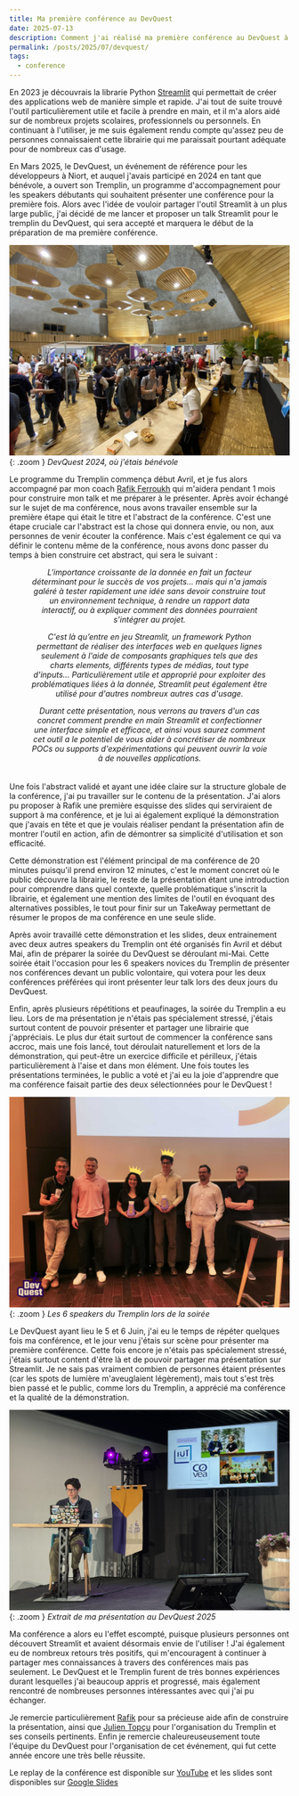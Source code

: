 ```yaml
---
title: Ma première conférence au DevQuest
date: 2025-07-13
description: Comment j'ai réalisé ma première conférence au DevQuest à Niort grâce au Tremplin
permalink: /posts/2025/07/devquest/
tags:
  - conference
---
```


En 2023 je découvrais la librarie Python [Streamlit](https://streamlit.io/) qui permettait de créer des applications web de manière simple et rapide. J'ai tout de suite trouvé l'outil particulièrement utile et facile à prendre en main, et il m'a alors aidé sur de nombreux projets scolaires, professionnels ou personnels. En continuant à l'utiliser, je me suis également rendu compte qu'assez peu de personnes connaissaient cette librairie qui me paraissait pourtant adéquate pour de nombreux cas d'usage. 

En Mars 2025, le DevQuest, un événement de référence pour les développeurs à Niort, et auquel j'avais participé en 2024 en tant que bénévole, a ouvert son Tremplin, un programme d'accompagnement pour les speakers débutants qui souhaitent présenter une conférence pour la première fois. Alors avec l'idée de vouloir partager l'outil Streamlit à un plus large public, j'ai décidé de me lancer et proposer un talk Streamlit pour le tremplin du DevQuest, qui sera accepté et marquera le début de la préparation de ma première conférence.

![DevQuest 2024](/images/devquest/2024.jpg){: .zoom }
*DevQuest 2024, où j'étais bénévole*

Le programme du Tremplin commença début Avril, et je fus alors accompagné par mon coach [Rafik Ferroukh](https://www.linkedin.com/in/rafik-ferroukh) qui m'aidera pendant 1 mois pour construire mon talk et me préparer à le présenter. Après avoir échangé sur le sujet de ma conférence, nous avons travailer ensemble sur la première étape qui était le titre et l'abstract de la conférence. C'est une étape cruciale car l'abstract est la chose qui donnera envie, ou non, aux personnes de venir écouter la conférence. Mais c'est également ce qui va définir le contenu même de la conférence, nous avons donc passer du temps à bien construire cet abstract, qui sera le suivant :

<p style="text-align:center; font-style: italic; padding: 0px 40px">L'importance croissante de la donnée en fait un facteur déterminant pour le succès de vos projets… mais qui n'a jamais galéré à tester rapidement une idée sans devoir construire tout un environnement technique, à rendre un rapport data interactif, ou à expliquer comment des données pourraient s'intégrer au projet.</p>

<p style="text-align:center; font-style: italic; padding: 0px 40px">C'est là qu’entre en jeu Streamlit, un framework Python permettant de réaliser des interfaces web en quelques lignes seulement à l'aide de composants graphiques tels que des charts elements, différents types de médias, tout type d'inputs... Particulièrement utile et approprié pour exploiter des problématiques liées à la donnée, Streamlit peut également être utilisé pour d'autres nombreux autres cas d'usage.</p>

<p style="text-align:center; font-style: italic; padding: 0px 40px 20px">Durant cette présentation, nous verrons au travers d'un cas concret comment prendre en main Streamlit et confectionner une interface simple et efficace, et ainsi vous saurez comment cet outil a le potentiel de vous aider à concrétiser de nombreux POCs ou supports d'expérimentations qui peuvent ouvrir la voie à de nouvelles applications.
</p>

Une fois l'abstract validé et ayant une idée claire sur la structure globale de la conférence, j'ai pu travailler sur le contenu de la présentation. J'ai alors pu proposer à Rafik une première esquisse des slides qui serviraient de support à ma conférence, et je lui ai également expliqué la démonstration que j'avais en tête et que je voulais réaliser pendant la présentation afin de montrer l'outil en action, afin de démontrer sa simplicité d'utilisation et son efficacité.

Cette démonstration est l'élément principal de ma conférence de 20 minutes puisqu'il prend environ 12 minutes, c'est le moment concret où le public découvre la librairie, le reste de la présentation étant une introduction pour comprendre dans quel contexte, quelle problématique s'inscrit la librairie, et également une mention des limites de l'outil en évoquant des alternatives possibles, le tout pour finir sur un TakeAway permettant de résumer le propos de ma conférence en une seule slide.

Après avoir travaillé cette démonstration et les slides, deux entrainement avec deux autres speakers du Tremplin ont été organisés fin Avril et début Mai, afin de préparer la soirée du DevQuest se déroulant mi-Mai. Cette soirée était l'occasion pour les 6 speakers novices du Tremplin de présenter nos conférences devant un public volontaire, qui votera pour les deux conférences préférées qui iront présenter leur talk lors des deux jours du DevQuest.

Enfin, après plusieurs répétitions et peaufinages, la soirée du Tremplin a eu lieu. Lors de ma présentation je n'étais pas spécialement stressé, j'étais surtout content de pouvoir présenter et partager une librairie que j'appréciais. Le plus dur était surtout de commencer la conférence sans accroc, mais une fois lancé, tout déroulait naturellement et lors de la démonstration, qui peut-être un exercice difficile et périlleux, j'étais particulièrement à l'aise et dans mon élément. Une fois toutes les présentations terminées, le public a voté et j'ai eu la joie d'apprendre que ma conférence faisait partie des deux sélectionnées pour le DevQuest !

![Soirée du Tremplin](/images/devquest/tremplin.jpg){: .zoom }
*Les 6 speakers du Tremplin lors de la soirée*

Le DevQuest ayant lieu le 5 et 6 Juin, j'ai eu le temps de répéter quelques fois ma conférence, et le jour venu j'étais sur scène pour présenter ma première conférence. Cette fois encore je n'étais pas spécialement stressé, j'étais surtout content d'être là et de pouvoir partager ma présentation sur Streamlit. Je ne sais pas vraiment combien de personnes étaient présentes (car les spots de lumière m'aveuglaient légèrement), mais tout s'est très bien passé et le public, comme lors du Tremplin, a apprécié ma conférence et la qualité de la démonstration.

![DevQuest 2025 sur scène](/images/devquest/presentation.jpg){: .zoom }
*Extrait de ma présentation au DevQuest 2025*

Ma conférence a alors eu l'effet escompté, puisque plusieurs personnes ont découvert Streamlit et avaient désormais envie de l'utiliser ! J'ai également eu de nombreux retours très positifs, qui m'encouragent à continuer à partager mes connaissances à travers des conférences mais pas seulement. Le DevQuest et le Tremplin furent de très bonnes expériences durant lesquelles j'ai beaucoup appris et progressé, mais également rencontré de nombreuses personnes intéressantes avec qui j'ai pu échanger.

Je remercie particulièrement [Rafik](https://www.linkedin.com/in/rafik-ferroukh) pour sa précieuse aide afin de construire la présentation, ainsi que [Julien Topçu](https://fr.linkedin.com/in/julien-top%C3%A7u) pour l'organisation du Tremplin et ses conseils pertinents. Enfin je remercie chaleureuseusement toute l'équipe du DevQuest pour l'organisation de cet événement, qui fut cette année encore une très belle réussite.

Le replay de la conférence est disponible sur [YouTube](https://www.youtube.com/watch?v=t7XOXxFVmOo) et les slides sont disponibles sur [Google Slides](https://docs.google.com/presentation/d/1TdH_o1U1TDgzRZlTSapJL2ID0O8Nq8Xp)
